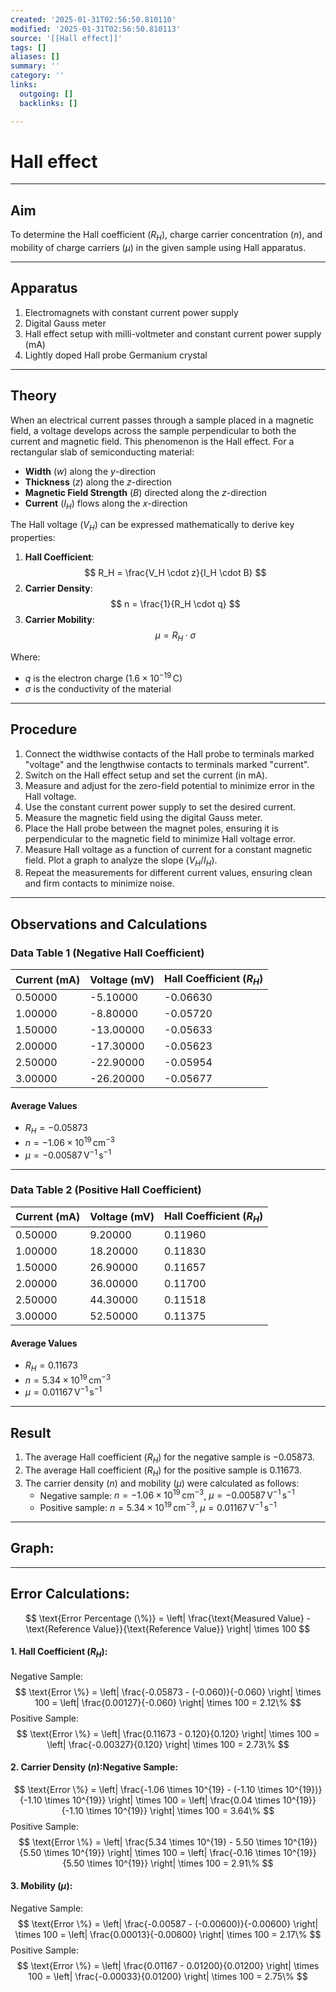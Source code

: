 ```yaml
---
created: '2025-01-31T02:56:50.810110'
modified: '2025-01-31T02:56:50.810113'
source: '[[Hall effect]]'
tags: []
aliases: []
summary: ''
category: ''
links:
  outgoing: []
  backlinks: []

---
```


# Hall effect

___
## Aim
To determine the Hall coefficient ($R_H$), charge carrier concentration ($n$), and mobility of charge carriers ($\mu$) in the given sample using Hall apparatus.

---

## Apparatus
1. Electromagnets with constant current power supply
2. Digital Gauss meter
3. Hall effect setup with milli-voltmeter and constant current power supply (mA)
4. Lightly doped Hall probe Germanium crystal

---

## Theory
When an electrical current passes through a sample placed in a magnetic field, a voltage develops across the sample perpendicular to both the current and magnetic field. This phenomenon is the Hall effect. For a rectangular slab of semiconducting material:
- **Width** ($w$) along the $y$-direction
- **Thickness** ($z$) along the $z$-direction
- **Magnetic Field Strength** ($B$) directed along the $z$-direction
- **Current** ($I_H$) flows along the $x$-direction

The Hall voltage ($V_H$) can be expressed mathematically to derive key properties:
1. **Hall Coefficient**: 
   $$
   R_H = \frac{V_H \cdot z}{I_H \cdot B}
   $$
2. **Carrier Density**: 
   $$
   n = \frac{1}{R_H \cdot q}
   $$
3. **Carrier Mobility**: 
   $$
   \mu = R_H \cdot \sigma
   $$

Where:
- $q$ is the electron charge ($1.6 \times 10^{-19} \, \mathrm{C}$)
- $\sigma$ is the conductivity of the material

---

## Procedure
1. Connect the widthwise contacts of the Hall probe to terminals marked "voltage" and the lengthwise contacts to terminals marked "current".
2. Switch on the Hall effect setup and set the current (in mA).
3. Measure and adjust for the zero-field potential to minimize error in the Hall voltage.
4. Use the constant current power supply to set the desired current.
5. Measure the magnetic field using the digital Gauss meter.
6. Place the Hall probe between the magnet poles, ensuring it is perpendicular to the magnetic field to minimize Hall voltage error.
7. Measure Hall voltage as a function of current for a constant magnetic field. Plot a graph to analyze the slope ($V_H / I_H$).
8. Repeat the measurements for different current values, ensuring clean and firm contacts to minimize noise.

---

## Observations and Calculations

### Data Table 1 (Negative Hall Coefficient)

| Current (mA) | Voltage (mV) | Hall Coefficient ($R_H$) |
|--------------|--------------|---------------------------|
| 0.50000      | -5.10000     | -0.06630                  |
| 1.00000      | -8.80000     | -0.05720                  |
| 1.50000      | -13.00000    | -0.05633                  |
| 2.00000      | -17.30000    | -0.05623                  |
| 2.50000      | -22.90000    | -0.05954                  |
| 3.00000      | -26.20000    | -0.05677                  |

#### Average Values
- $R_H = -0.05873$
- $n = -1.06 \times 10^{19} \, \mathrm{cm}^{-3}$
- $\mu = -0.00587 \, \mathrm{V^{-1} \, s^{-1}}$

---

### Data Table 2 (Positive Hall Coefficient)

| Current (mA) | Voltage (mV) | Hall Coefficient ($R_H$) |
|--------------|--------------|---------------------------|
| 0.50000      | 9.20000      | 0.11960                   |
| 1.00000      | 18.20000     | 0.11830                   |
| 1.50000      | 26.90000     | 0.11657                   |
| 2.00000      | 36.00000     | 0.11700                   |
| 2.50000      | 44.30000     | 0.11518                   |
| 3.00000      | 52.50000     | 0.11375                   |

#### Average Values
- $R_H = 0.11673$
- $n = 5.34 \times 10^{19} \, \mathrm{cm}^{-3}$
- $\mu = 0.01167 \, \mathrm{V^{-1} \, s^{-1}}$

---

## Result
1. The average Hall coefficient ($R_H$) for the negative sample is $-0.05873$.
2. The average Hall coefficient ($R_H$) for the positive sample is $0.11673$.
3. The carrier density ($n$) and mobility ($\mu$) were calculated as follows:
   - Negative sample: $n = -1.06 \times 10^{19} \, \mathrm{cm}^{-3}$, $\mu = -0.00587 \, \mathrm{V^{-1} \, s^{-1}}$
   - Positive sample: $n = 5.34 \times 10^{19} \, \mathrm{cm}^{-3}$, $\mu = 0.01167 \, \mathrm{V^{-1} \, s^{-1}}$

---
## Graph:

___
## Error Calculations:
$$ \text{Error Percentage (\%)} = \left| \frac{\text{Measured Value} - \text{Reference Value}}{\text{Reference Value}} \right| \times 100 $$
#### 1. Hall Coefficient ($R_H$):
Negative Sample: $$ \text{Error \%} = \left| \frac{-0.05873 - (-0.060)}{-0.060} \right| \times 100 = \left| \frac{0.00127}{-0.060} \right| \times 100 = 2.12\% $$ Positive Sample: 
$$ \text{Error \%} = \left| \frac{0.11673 - 0.120}{0.120} \right| \times 100 = \left| \frac{-0.00327}{0.120} \right| \times 100 = 2.73\% $$ 
#### 2. Carrier Density ($n$):Negative Sample: 
$$ \text{Error \%} = \left| \frac{-1.06 \times 10^{19} - (-1.10 \times 10^{19})}{-1.10 \times 10^{19}} \right| \times 100 = \left| \frac{0.04 \times 10^{19}}{-1.10 \times 10^{19}} \right| \times 100 = 3.64\% $$ Positive Sample:
$$ \text{Error \%} = \left| \frac{5.34 \times 10^{19} - 5.50 \times 10^{19}}{5.50 \times 10^{19}} \right| \times 100 = \left| \frac{-0.16 \times 10^{19}}{5.50 \times 10^{19}} \right| \times 100 = 2.91\% $$
#### 3. Mobility ($\mu$): 
Negative Sample:
$$ \text{Error \%} = \left| \frac{-0.00587 - (-0.00600)}{-0.00600} \right| \times 100 = \left| \frac{0.00013}{-0.00600} \right| \times 100 = 2.17\% $$ Positive Sample: 
$$ \text{Error \%} = \left| \frac{0.01167 - 0.01200}{0.01200} \right| \times 100 = \left| \frac{-0.00033}{0.01200} \right| \times 100 = 2.75\% $$

